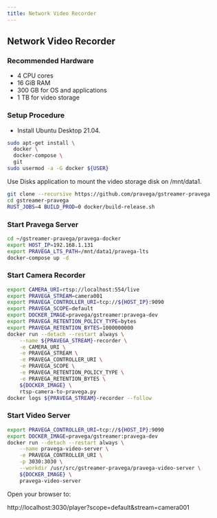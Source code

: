 ```yaml
---
title: Network Video Recorder
---
```


<!--
Copyright (c) Dell Inc., or its subsidiaries. All Rights Reserved.

Licensed under the Apache License, Version 2.0 (the "License");
you may not use this file except in compliance with the License.
You may obtain a copy of the License at

    http://www.apache.org/licenses/LICENSE-2.0
-->

## Network Video Recorder

### Recommended Hardware

- 4 CPU cores
- 16 GiB RAM
- 300 GB for OS and applications
- 1 TB for video storage

### Setup Procedure

- Install Ubuntu Desktop 21.04.

```bash
sudo apt-get install \
  docker \
  docker-compose \
  git
sudo usermod -a -G docker ${USER}
```

Use Disks application to mount the video storage disk on /mnt/data1.

```bash
git clone --recursive https://github.com/pravega/gstreamer-pravega
cd gstreamer-pravega
RUST_JOBS=4 BUILD_PROD=0 docker/build-release.sh
```

### Start Pravega Server

```bash
cd ~/gstreamer-pravega/pravega-docker
export HOST_IP=192.168.1.131
export PRAVEGA_LTS_PATH=/mnt/data1/pravega-lts
docker-compose up -d
```

### Start Camera Recorder

```bash
export CAMERA_URI=rtsp://localhost:554/live
export PRAVEGA_STREAM=camera001
export PRAVEGA_CONTROLLER_URI=tcp://${HOST_IP}:9090
export PRAVEGA_SCOPE=default
export DOCKER_IMAGE=pravega/gstreamer:pravega-dev
export PRAVEGA_RETENTION_POLICY_TYPE=bytes
export PRAVEGA_RETENTION_BYTES=1000000000
docker run --detach --restart always \
    --name ${PRAVEGA_STREAM}-recorder \
    -e CAMERA_URI \
    -e PRAVEGA_STREAM \
    -e PRAVEGA_CONTROLLER_URI \
    -e PRAVEGA_SCOPE \
    -e PRAVEGA_RETENTION_POLICY_TYPE \
    -e PRAVEGA_RETENTION_BYTES \
    ${DOCKER_IMAGE} \
    rtsp-camera-to-pravega.py
docker logs ${PRAVEGA_STREAM}-recorder --follow
```

### Start Video Server

```bash
export PRAVEGA_CONTROLLER_URI=tcp://${HOST_IP}:9090
export DOCKER_IMAGE=pravega/gstreamer:pravega-dev
docker run --detach --restart always \
    --name pravega-video-server \
    -e PRAVEGA_CONTROLLER_URI \
    -p 3030:3030 \
    --workdir /usr/src/gstreamer-pravega/pravega-video-server \
    ${DOCKER_IMAGE} \
    pravega-video-server
```

Open your browser to:

http://localhost:3030/player?scope=default&stream=camera001
